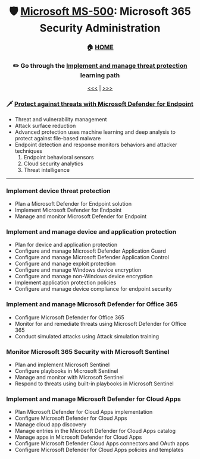 <div align="center">

# 🛡️ [Microsoft MS-500](ms-500-index.md): Microsoft 365 Security Administration
### 🏠 [HOME](README.md)
### ✏️ Go through the [Implement and manage threat protection](https://learn.microsoft.com/en-gb/training/paths/implement-manage-threat-protection/) learning path

[<<<](ms-500-part1.md) | [>>>](ms-500-part3.md)
      
</div>


### 🗡️ [Protect against threats with Microsoft Defender for Endpoint](https://learn.microsoft.com/en-gb/training/modules/m365-security-threat-protect/)
+ Threat and vulnerability management
+ Attack surface reduction
+ Advanced protection uses machine learning and deep analysis to protect against file-based malware
+ Endpoint detection and response monitors behaviors and attacker techniques
    1. Endpoint behavioral sensors
    2. Cloud security analytics
    3. Threat intelligence

      
- - -


### Implement device threat protection
- Plan a Microsoft Defender for Endpoint solution
- Implement Microsoft Defender for Endpoint
- Manage and monitor Microsoft Defender for Endpoint
### Implement and manage device and application protection
- Plan for device and application protection
- Configure and manage Microsoft Defender Application Guard
- Configure and manage Microsoft Defender Application Control
- Configure and manage exploit protection
- Configure and manage Windows device encryption
- Configure and manage non-Windows device encryption
- Implement application protection policies
- Configure and manage device compliance for endpoint security
### Implement and manage Microsoft Defender for Office 365
- Configure Microsoft Defender for Office 365
- Monitor for and remediate threats using Microsoft Defender for Office 365
- Conduct simulated attacks using Attack simulation training
### Monitor Microsoft 365 Security with Microsoft Sentinel
- Plan and implement Microsoft Sentinel
- Configure playbooks in Microsoft Sentinel
- Manage and monitor with Microsoft Sentinel
- Respond to threats using built-in playbooks in Microsoft Sentinel
### Implement and manage Microsoft Defender for Cloud Apps
- Plan Microsoft Defender for Cloud Apps implementation
-  Configure Microsoft Defender for Cloud Apps
-  Manage cloud app discovery
-  Manage entries in the Microsoft Defender for Cloud Apps catalog
-  Manage apps in Microsoft Defender for Cloud Apps
-  Configure Microsoft Defender Cloud Apps connectors and OAuth apps
- Configure Microsoft Defender for Cloud Apps policies and templates
